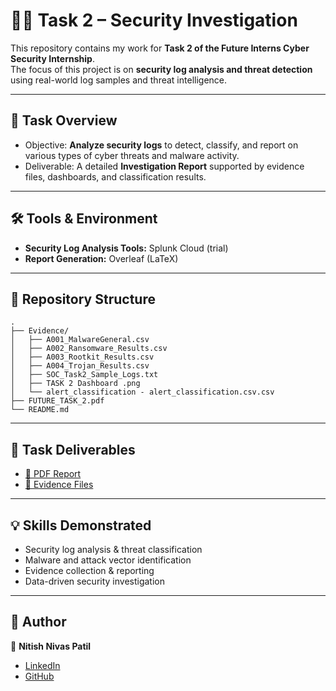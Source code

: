 # 🕵️‍♂️ Task 2 – Security Investigation

This repository contains my work for **Task 2 of the Future Interns Cyber Security Internship**.  
The focus of this project is on **security log analysis and threat detection** using real-world log samples and threat intelligence.

---

## 📌 Task Overview
- Objective: **Analyze security logs** to detect, classify, and report on various types of cyber threats and malware activity.
- Deliverable: A detailed **Investigation Report** supported by evidence files, dashboards, and classification results.

---

## 🛠️ Tools & Environment
- **Security Log Analysis Tools:** Splunk Cloud (trial)
- **Report Generation:** Overleaf (LaTeX)

---

## 📂 Repository Structure
```
.
├── Evidence/
│   ├── A001_MalwareGeneral.csv
│   ├── A002_Ransomware_Results.csv
│   ├── A003_Rootkit_Results.csv
│   ├── A004_Trojan_Results.csv
│   ├── SOC_Task2_Sample_Logs.txt
│   ├── TASK 2 Dashboard .png
│   └── alert_classification - alert_classification.csv.csv
├── FUTURE_TASK_2.pdf
└── README.md
```

---

## 📑 Task Deliverables
- [📄 PDF Report](./FUTURE_TASK_2.pdf)  
- [📂 Evidence Files](./Evidence)  

---

## 💡 Skills Demonstrated
- Security log analysis & threat classification  
- Malware and attack vector identification  
- Evidence collection & reporting  
- Data-driven security investigation  

---

## 📌 Author
👤 **Nitish Nivas Patil**  
- [LinkedIn](https://www.linkedin.com/in/nitish-patil-np09/)  
- [GitHub](https://github.com/Patil-Nitish)  
